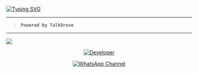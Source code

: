 <a href="https://git.io/typing-svg"><img src="https://readme-typing-svg.demolab.com?font=Black+Ops+One&size=100&pause=1000&color=Blue&center=true&width=1000&height=200&lines=X-BYTE-BOT" alt="Typing SVG" /></a>
  </p>

---  

> **`Powered by TalkDrove`**
> 
---


<a><img src='https://i.ibb.co/GsW8fST/Manul-Ofc-X.jpg'/></a>

<p align="center">
  <a href="https://github.com/TalkDrove01"><img title="Developer" src="https://img.shields.io/badge/Author-Jawad%20TechX-FF7604.svg?style=big-square&logo=github" /></a>
</p>

<div align="center">
  
[![WhatsApp Channel](https://img.shields.io/badge/Join-WhatsApp%20Channel-FF00F8?style=big-square&logo=whatsapp)](https://whatsapp.com/channel/0029VatOy2EAzNc2WcShQw1j)
</div>
